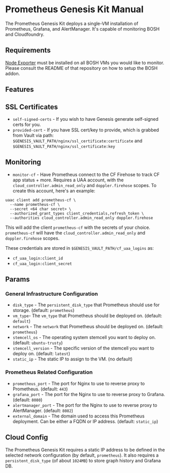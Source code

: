# Prometheus Genesis Kit Manual 
The Prometheus Genesis Kit deploys a single-VM installation of
Prometheus, Grafana, and AlertManager. It's capable of monitoring BOSH
and Cloudfoundry.

## Requirements

[Node Exporter][1] must be installed on all BOSH VMs you would like to
monitor. Please consult the README of that repository on how to setup
the BOSH addon.


## Features

## SSL Certificates

* `self-signed-certs` - If you wish to have Genesis generate
  self-signed certs for you. 
* `provided-cert` - If you have SSL cert/key to provide, which is
  grabbed from Vault via path:
  `$GENESIS_VAULT_PATH/nginx/ssl_certificate:certificate` and
  `$GENESIS_VAULT_PATH/nginx/ssl_certificate:key`

## Monitoring

* `monitor-cf` - Have Prometheus connect to the CF Firehose to track
  CF app status + more. Requires a UAA account,  with the
  `cloud_controller.admin_read_only` and `doppler.firehose` scopes. To
  create this account, here's an example:
```
uaac client add prometheus-cf \
  --name prometheus-cf \
  --secret <64 char secret> \
  --authorized_grant_types client_credentials,refresh_token \
  --authorities cloud_controller.admin_read_only doppler.firehose
```

  This will add the client `prometheus-cf` with the secrets of your
  choice. `prometheus-cf` will have the
  `cloud_controller.admin_read_only` and `doppler.firehose` scopes.

  These credentials are stored in `$GENESIS_VAULT_PATH/cf_uaa_logins`
  as:
  * `cf_uaa_login:client_id`
  * `cf_uaa_login:client_secret`


## Params

### General Infrastructure Configuration
* `disk_type` - The `persistent_disk_type` that Prometheus should use
  for storage. (default: `prometheus`)
* `vm_type`- The `vm_type` that Prometheus should be deployed on.
  (default: `default`) 
* `network` - The `network` that Prometheus should be deployed on.
  (default: `prometheus`)
* `stemcell_os` - The operating system stemcell you want to deploy on.
  (default: `ubuntu-trusty`)
* `stemcell_version` - The specific version of the stemcell you want
  to deploy on. (default: `latest`)
* `static_ip` - The static IP to assign to the VM. (no default)

### Prometheus Related Configuration
* `prometheus_port` - The port for Nginx to use to reverse proxy to
  Prometheus. (default: `443`)
* `grafana_port` - The port for the Nginx to use to reverse proxy to
  Grafana. (default: `8080`)
* `alertmanager_port` - The port for the Nginx to use to reverse proxy
  to AlertManager. (default: `8082`)
* `external_domain` - The domain used to access this Prometheus
  deployment. Can be either a FQDN or IP address. (default: `static_ip`)

## Cloud Config

The Prometheus Genesis Kit requires a static IP address to be defined
in the selected network configuration (by default, `prometheus`). It
also requires a `persistent_disk_type` (of about `1024MB`) to store
graph history and Grafana DB.

[1]: https://github.com/bosh-prometheus/node-exporter-boshrelease
